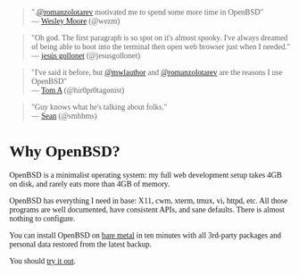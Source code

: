 <style><!-- BODY, H1, H2 {
  font-family: "Comic Sans MS", "Chalkboard SE", "Comic Neue";
}--></style>

> ".<a
href="https://twitter.com/romanzolotarev">@romanzolotarev</a>
motivated me to spend some more time in OpenBSD"<br>&mdash;
[Wesley Moore](https://twitter.com/wezm/status/987251788821684224 "20 April 2018")
(@wezm)

> "Oh god. The first paragraph is so spot on it's almost spooky. I've
always dreamed of being able to boot into the terminal then open web
browser just when I needed."<br>&mdash;
[jes&uacute;s gollonet](https://twitter.com/jesusgollonet/status/930376114110951424 "14 November 2017")
(@jesusgollonet)

> "I've said it before, but <a
href="https://twitter.com/mwlauthor">@mwlauthor</a> and <a
href="https://twitter.com/romanzolotarev">@romanzolotarev</a> are
the reasons I use OpenBSD"<br>&mdash;
[Tom A](https://twitter.com/hir0pr0tagonist/status/986292987566149632 "17 April 2018")
(@hir0pr0tagonist)

> "Guy knows what he's talking about folks."<br>&mdash;
[Sean](https://twitter.com/smhhms/status/930470965754114052 "14 November 2017")
(@smhhms)


# Why OpenBSD?

OpenBSD is a minimalist operating system: my full web development
setup takes 4GB on disk, and rarely eats more than 4GB of memory.

OpenBSD has everything I need in base: X11, cwm, xterm, tmux, vi,
httpd, etc. All those programs are well documented, have consistent
APIs, and sane defaults. There is almost nothing to configure.

You can install OpenBSD on [bare metal](/openbsd/hardware.html) in
ten minutes with all 3rd-party packages and personal data restored
from the latest backup.

You should [try it out](/openbsd/).
